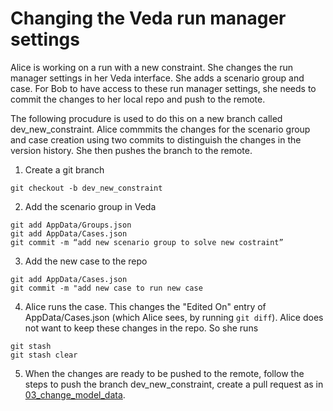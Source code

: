 # Changing the Veda run manager settings

Alice is working on a run with a new constraint. She changes the run manager settings in her Veda interface. She adds a scenario group and case. For Bob to have access to these run manager settings, she needs to commit the changes to her local repo and push to the remote.

The following procudure is used to do this on a new branch called dev_new_constraint. Alice commmits the changes for the scenario group and case creation using two commits to distinguish the changes in the version history. She then pushes the branch to the remote.

1. Create a git branch
```
git checkout -b dev_new_constraint
```
2. Add the scenario group in Veda

```
git add AppData/Groups.json
git add AppData/Cases.json
git commit -m “add new scenario group to solve new costraint”
```

3. Add the new case to the repo
```
git add AppData/Cases.json
git commit -m "add new case to run new case
```

4. Alice runs the case. This changes the "Edited On" entry of AppData/Cases.json (which Alice sees, by running ```git diff```). Alice does not want to keep these changes in the repo. So she runs 
```
git stash
git stash clear
```

5. When the changes are ready to be pushed to the remote, follow the steps to push the branch dev_new_constraint, create a pull request as in [03_change_model_data](https://github.com/DataScienceScotland/git_veda2_guidance/blob/main/03_change_model_data.md).
